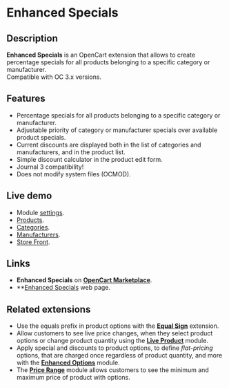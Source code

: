 # Enhanced Specials

## Description
**Enhanced Specials** is an OpenCart extension that allows to create percentage specials for all products belonging to a specific category or manufacturer.  
Compatible with OC 3.x versions.

## Features
* Percentage specials for all products belonging to a specific category or manufacturer.
* Adjustable priority of category or manufacturer specials over available product specials.
* Current discounts are displayed both in the list of categories and manufacturers, and in the product list.
* Simple discount calculator in the product edit form.
* Journal 3 compatibility!
* Does not modify system files (OCMOD).

## Live demo
* Module [settings](https://demo.ocmod.space/a/admin/index.php?route=extension/module/enhanced_specials).
* [Products](https://demo.ocmod.space/a/admin/index.php?route=catalog/product).
* [Categories](https://demo.ocmod.space/a/admin/index.php?route=catalog/category).
* [Manufacturers](https://demo.ocmod.space/a/admin/index.php?route=catalog/manufacturer).
* [Store Front](https://demo.ocmod.space/a).

## Links
* **Enhanced Specials** on **[OpenCart Marketplace](https://www.opencart.com/index.php?route=marketplace/extension/info&extension_id=43136)**.
* **[Enhanced Specials](https://www.ocmod.space/enhanced-specials) web page.

## Related extensions
* Use the equals prefix in product options with the **[Equal Sign](https://www.opencart.com/index.php?route=marketplace/extension/info&extension_id=34383)** extension.
* Allow customers to see live price changes, when they select product options or change product quantity using the **[Live Product](https://www.opencart.com/index.php?route=marketplace/extension/info&extension_id=36005)** module.
* Apply special and discounts to product options, to define *flat-pricing* options, that are charged once regardless of product quantity, and more with the **[Enhanced Options](https://www.opencart.com/index.php?route=marketplace/extension/info&extension_id=40391)** module.
* The **[Price Range](https://www.opencart.com/index.php?route=marketplace/extension/info&extension_id=38331)** module allows customers to see the minimum and maximum price of product with options.
